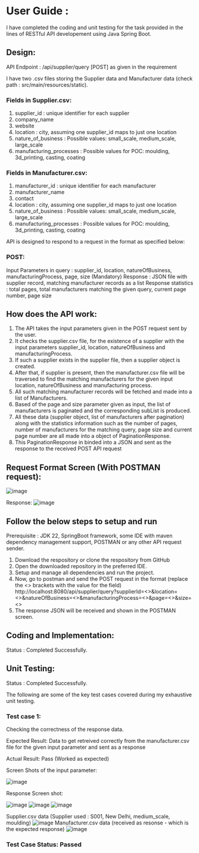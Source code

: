 # User Guide :

I have completed the coding and unit testing for the task provided in the lines of RESTful API developement using Java Spring Boot.

## Design:

API Endpoint : /api/supplier/query [POST] as given in the requirement

I have two .csv files storing the Supplier data and Manufacturer data (check path : src/main/resources/static).

### Fields in Supplier.csv:
  1. supplier_id : unique identifier for each supplier
  2. company_name
  3. website
  4. location : city, assuming one supplier_id maps to just one location
  5. nature_of_business : Possible values: small_scale, medium_scale, large_scale
  6. manufacturing_processes : Possible values for POC: moulding, 3d_printing, casting, coating

### Fields in Manufacturer.csv:
  1. manufacturer_id : unique identifier for each manufacturer
  2. manufacturer_name
  3. contact
  4. location : city, assuming one supplier_id maps to just one location
  5. nature_of_business : Possible values: small_scale, medium_scale, large_scale
  6. manufacturing_processes : Possible values for POC: moulding, 3d_printing, casting, coating

API is designed to respond to a request in the format as specified below:
### POST:
  Input Parameters in query : supplier_id, location, natureOfBusiness, manufacturingProcess, page, size (Mandatory)
  Response : JSON file with supplier record, matching manufacturer records as a list
  Response statistics : total pages, total manufacturers matching the given query, current page number, page size

## How does the API work:
  1. The API takes the input parameters given in the POST request sent by the user.
  2. It checks the supplier.csv file, for the existence of a supplier with the input parameters supplier_id, location, natureOfBusiness and manufacturingProcess.
  3. If such a supplier exists in the supplier file, then a supplier object is created.
  4. After that, if supplier is present, then the manufacturer.csv file will be traversed to find the matching manufacturers for the given input location, natureOfBusiness and manufacturing process.
  5. All such matching manufacturer records will be fetched and made into a list of Manufacturers.
  6. Based of the page and size parameter given as input, the list of manufacturers is paginated and the corresponding subList is produced.
  7. All these data (supplier object, list of manufacturers after pagination) along with the statistics information such as the number of pages, number of manufacturers for the matching query, page size and current page number are all made into a object of PaginationResponse.
  8. This PaginationResponse in binded into a JSON and sent as the response to the received POST API request

## Request Format Screen (With POSTMAN request):
![image](https://github.com/user-attachments/assets/4e379440-df4b-4004-9102-555babc73b31)

Response:
![image](https://github.com/user-attachments/assets/1259b2ed-7911-4308-91ab-1ace8e82b2d3)


## Follow the below steps to setup and run 
Prerequisite : JDK 22, SpringBoot framework, some IDE with maven dependency management support, POSTMAN or any other API request sender.
  1. Download the respository or clone the respository from GitHub
  2. Open the downloaded repository in the preferred IDE.
  3. Setup and manage all dependencies and run the project.
  4. Now, go to postman and send the POST request in the format (replace the <> brackets with the value for the field)
      http://localhost:8080/api/supplier/query?supplierId=<>&location=<>&natureOfBusiness=<>&manufacturingProcess=<>&page=<>&size=<>
  5. The response JSON will be received and shown in the POSTMAN screen.

## Coding and Implementation:
  Status : Completed Successfully.
  
## Unit Testing:
  Status : Completed Successfully.

The following are some of the key test cases covered during my exhaustive unit testing.

### Test case 1: 
Checking the correctness of the response data.

Expected Result: 
Data to get retreived correctly from the manufacturer.csv file for the given input parameter and sent as a response

Actual Result: Pass (Worked as expected)

Screen Shots of the input parameter:

![image](https://github.com/user-attachments/assets/a99cc7e9-e613-4cc3-9943-dafb36bb6fe6)

Response Screen shot:

![image](https://github.com/user-attachments/assets/227a6ec3-b43c-469e-bacb-7466bbbd225d)
![image](https://github.com/user-attachments/assets/106f19ad-cddc-4ebd-a5dd-c74281215fd7)
![image](https://github.com/user-attachments/assets/389465bc-ae09-4c8d-92c1-26b80d7fc6ce)

Supplier.csv data (Supplier used : S001, New Delhi, medium_scale, moulding)
![image](https://github.com/user-attachments/assets/71ccf498-7b0e-4e18-85a7-5505c955c039)
Manufacturer.csv data (received as resonse - which is the expected response)
![image](https://github.com/user-attachments/assets/2f71a1b8-be74-4347-ad2e-30417f794e83)

### Test Case Status: Passed

  
